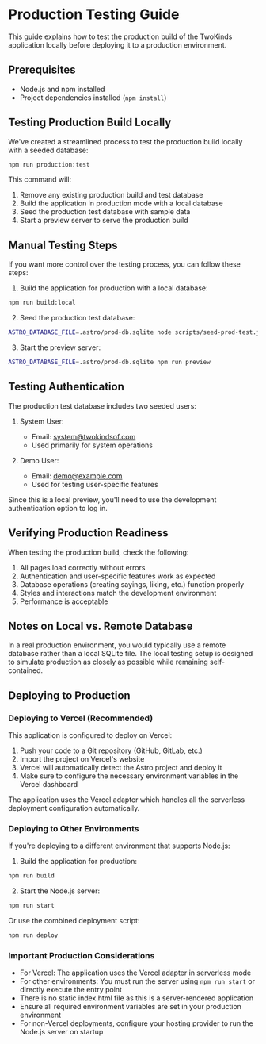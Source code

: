 # Production Testing Guide

This guide explains how to test the production build of the TwoKinds application locally before deploying it to a production environment.

## Prerequisites

- Node.js and npm installed
- Project dependencies installed (`npm install`)

## Testing Production Build Locally

We've created a streamlined process to test the production build locally with a seeded database:

```bash
npm run production:test
```

This command will:

1. Remove any existing production build and test database
2. Build the application in production mode with a local database
3. Seed the production test database with sample data
4. Start a preview server to serve the production build

## Manual Testing Steps

If you want more control over the testing process, you can follow these steps:

1. Build the application for production with a local database:

```bash
npm run build:local
```

2. Seed the production test database:

```bash
ASTRO_DATABASE_FILE=.astro/prod-db.sqlite node scripts/seed-prod-test.js
```

3. Start the preview server:

```bash
ASTRO_DATABASE_FILE=.astro/prod-db.sqlite npm run preview
```

## Testing Authentication

The production test database includes two seeded users:

1. System User:
   - Email: system@twokindsof.com
   - Used primarily for system operations

2. Demo User:
   - Email: demo@example.com
   - Used for testing user-specific features

Since this is a local preview, you'll need to use the development authentication option to log in.

## Verifying Production Readiness

When testing the production build, check the following:

1. All pages load correctly without errors
2. Authentication and user-specific features work as expected
3. Database operations (creating sayings, liking, etc.) function properly
4. Styles and interactions match the development environment
5. Performance is acceptable

## Notes on Local vs. Remote Database

In a real production environment, you would typically use a remote database rather than a local SQLite file. The local testing setup is designed to simulate production as closely as possible while remaining self-contained.

## Deploying to Production

### Deploying to Vercel (Recommended)

This application is configured to deploy on Vercel:

1. Push your code to a Git repository (GitHub, GitLab, etc.)
2. Import the project on Vercel's website
3. Vercel will automatically detect the Astro project and deploy it
4. Make sure to configure the necessary environment variables in the Vercel dashboard

The application uses the Vercel adapter which handles all the serverless deployment configuration automatically.

### Deploying to Other Environments

If you're deploying to a different environment that supports Node.js:

1. Build the application for production:

```bash
npm run build
```

2. Start the Node.js server:

```bash
npm run start
```

Or use the combined deployment script:

```bash
npm run deploy
```

### Important Production Considerations

- For Vercel: The application uses the Vercel adapter in serverless mode
- For other environments: You must run the server using `npm run start` or directly execute the entry point
- There is no static index.html file as this is a server-rendered application
- Ensure all required environment variables are set in your production environment
- For non-Vercel deployments, configure your hosting provider to run the Node.js server on startup